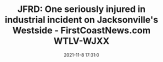 ---
"title": "JFRD: One seriously injured in industrial incident on Jacksonville's Westside - FirstCoastNews.com WTLV-WJXX"
"date": "2021-11-8 17:31:0"
"feed_name": "GOOGLENEWSINDUSTRIAL"
"feed_website": "https://news.google.com/search?q=industrial%2Bincident&hl=en-US&gl=US&ceid=US:en"
"feed_rss": "https://news.google.com/rss/search?q=industrial%2Bincident&hl=en-US&gl=US&ceid=US:en"
"link": "https://www.firstcoastnews.com/article/news/local/jfrd-one-seriously-injured-in-industrial-incident-on-jacksonville-westside/77-156ed36a-3244-4994-a7ea-8e719d19a1df"
"source": "{'href': 'https://www.firstcoastnews.com', 'title': 'FirstCoastNews.com WTLV-WJXX'}"
"file": "_posts/2021-1-1-a6513df1292187887272e20e3f8b028d19aeafb9.md"
"accident": "1"
"drilling": "0"
"dead": "1"
"injured": "0"
"arrested": "0"
"place": "jacksonville"
"where": "industrial site"
"causes": "unknown"
"place_uri": "http://en.wikipedia.org/wiki/Jacksonville%2C_Florida"
---